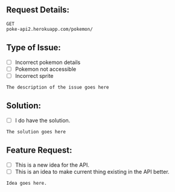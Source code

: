 <!--
Welcome to the poke-api2 issue tracker. Any feature requests / bug reports can be posted here.
-->

## Request Details:
<!--
Paste the exact request sent to the server below:
-->

```
GET
poke-api2.herokuapp.com/pokemon/
```

## Type of Issue:
- [ ] Incorrect pokemon details
- [ ] Pokemon not accessible
- [ ] Incorrect sprite

```
The description of the issue goes here
```

## Solution:
- [ ] I do have the solution.

```
The solution goes here
```

## Feature Request:
- [ ] This is a new idea for the API.
- [ ] This is an idea to make current thing existing in the API better.

```
Idea goes here.
```

<!--
Steps to reproduce the problem
-->


<!--
Some guidelines: 

If it’s a question (anything along the lines of “How do I do this ... or that ...”), then its just a reminder that we cant and wont help you with coding related stuffs.
-->
